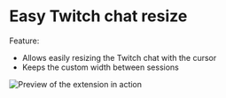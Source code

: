# Easy Twitch chat resize

Feature:

- Allows easily resizing the Twitch chat with the cursor
- Keeps the custom width between sessions

<img src="./preview.gif" alt="Preview of the extension in action" />
